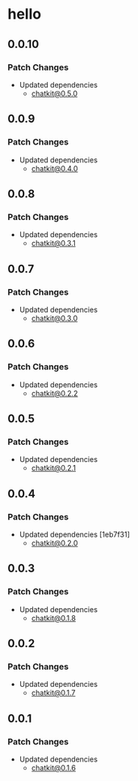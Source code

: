 # hello

## 0.0.10

### Patch Changes

- Updated dependencies
  - chatkit@0.5.0

## 0.0.9

### Patch Changes

- Updated dependencies
  - chatkit@0.4.0

## 0.0.8

### Patch Changes

- Updated dependencies
  - chatkit@0.3.1

## 0.0.7

### Patch Changes

- Updated dependencies
  - chatkit@0.3.0

## 0.0.6

### Patch Changes

- Updated dependencies
  - chatkit@0.2.2

## 0.0.5

### Patch Changes

- Updated dependencies
  - chatkit@0.2.1

## 0.0.4

### Patch Changes

- Updated dependencies [1eb7f31]
  - chatkit@0.2.0

## 0.0.3

### Patch Changes

- Updated dependencies
  - chatkit@0.1.8

## 0.0.2

### Patch Changes

- Updated dependencies
  - chatkit@0.1.7

## 0.0.1

### Patch Changes

- Updated dependencies
  - chatkit@0.1.6
